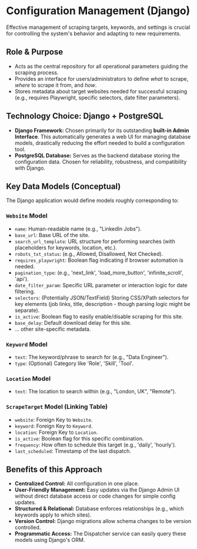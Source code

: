 # Configuration Management (Django)

Effective management of scraping targets, keywords, and settings is crucial for controlling the system's behavior and adapting to new requirements.

## Role & Purpose

*   Acts as the central repository for all operational parameters guiding the scraping process.
*   Provides an interface for users/administrators to define *what* to scrape, *where* to scrape it from, and *how*.
*   Stores metadata about target websites needed for successful scraping (e.g., requires Playwright, specific selectors, date filter parameters).

## Technology Choice: Django + PostgreSQL

*   **Django Framework:** Chosen primarily for its outstanding **built-in Admin Interface**. This automatically generates a web UI for managing database models, drastically reducing the effort needed to build a configuration tool.
*   **PostgreSQL Database:** Serves as the backend database storing the configuration data. Chosen for reliability, robustness, and compatibility with Django.

## Key Data Models (Conceptual)

The Django application would define models roughly corresponding to:

### `Website` Model
*   `name`: Human-readable name (e.g., "LinkedIn Jobs").
*   `base_url`: Base URL of the site.
*   `search_url_template`: URL structure for performing searches (with placeholders for keywords, location, etc.).
*   `robots_txt_status`: (e.g., Allowed, Disallowed, Not Checked).
*   `requires_playwright`: Boolean flag indicating if browser automation is needed.
*   `pagination_type`: (e.g., 'next_link', 'load_more_button', 'infinite_scroll', 'api').
*   `date_filter_param`: Specific URL parameter or interaction logic for date filtering.
*   `selectors`: (Potentially JSON/TextField) Storing CSS/XPath selectors for key elements (job links, title, description - though parsing logic might be separate).
*   `is_active`: Boolean flag to easily enable/disable scraping for this site.
*   `base_delay`: Default download delay for this site.
*   ... other site-specific metadata.

### `Keyword` Model
*   `text`: The keyword/phrase to search for (e.g., "Data Engineer").
*   `type`: (Optional) Category like 'Role', 'Skill', 'Tool'.

### `Location` Model
*   `text`: The location to search within (e.g., "London, UK", "Remote").

### `ScrapeTarget` Model (Linking Table)
*   `website`: Foreign Key to `Website`.
*   `keyword`: Foreign Key to `Keyword`.
*   `location`: Foreign Key to `Location`.
*   `is_active`: Boolean flag for this specific combination.
*   `frequency`: How often to schedule this target (e.g., 'daily', 'hourly').
*   `last_scheduled`: Timestamp of the last dispatch.

## Benefits of this Approach

*   **Centralized Control:** All configuration in one place.
*   **User-Friendly Management:** Easy updates via the Django Admin UI without direct database access or code changes for simple config updates.
*   **Structured & Relational:** Database enforces relationships (e.g., which keywords apply to which sites).
*   **Version Control:** Django migrations allow schema changes to be version controlled.
*   **Programmatic Access:** The Dispatcher service can easily query these models using Django's ORM.